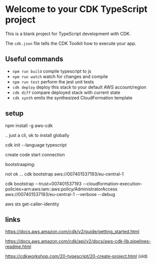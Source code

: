 # Welcome to your CDK TypeScript project

This is a blank project for TypeScript development with CDK.

The `cdk.json` file tells the CDK Toolkit how to execute your app.

## Useful commands

* `npm run build`   compile typescript to js
* `npm run watch`   watch for changes and compile
* `npm run test`    perform the jest unit tests
* `cdk deploy`      deploy this stack to your default AWS account/region
* `cdk diff`        compare deployed stack with current state
* `cdk synth`       emits the synthesized CloudFormation template

## setup 

npm install -g aws-cdk

.. just a cli, ok to install globally

cdk init --language typescript

create code start connection 

bootstraaping: 

not ok ... cdk bootstrap aws://007401537193/eu-central-1


cdk bootstrap --trust=007401537193 --cloudformation-execution-policies=arn:aws:iam::aws:policy/AdministratorAccess aws://007401537193/eu-central-1 --verbose --debug


aws sts get-caller-identity

## links 

https://docs.aws.amazon.com/cdk/v2/guide/getting_started.html

https://docs.aws.amazon.com/cdk/api/v2/docs/aws-cdk-lib.pipelines-readme.html

https://cdkworkshop.com/20-typescript/20-create-project.html (old)
